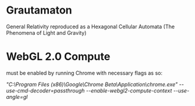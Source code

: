 # Grautamaton
General Relativity reproduced as a Hexagonal Cellular Automata (The Phenomena of Light and Gravity)

# WebGL 2.0 Compute 
must be enabled by running Chrome with necessary flags as so:

*"C:\Program Files (x86)\Google\Chrome Beta\Application\chrome.exe" --use-cmd-decoder=passthrough --enable-webgl2-compute-context --use-angle=gl*
